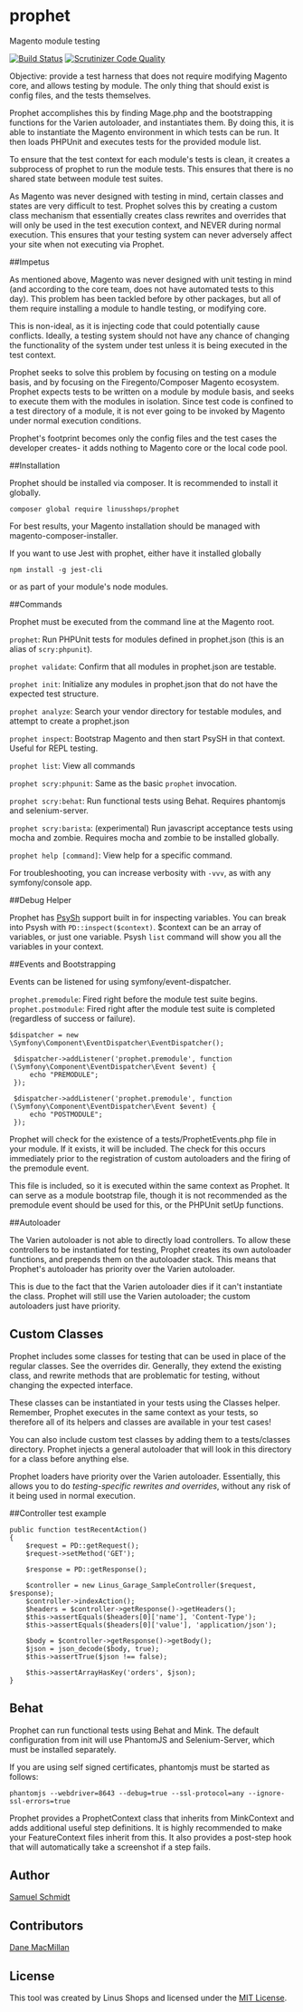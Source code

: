 # prophet
Magento module testing

[![Build Status](https://travis-ci.org/linusshops/prophet.svg)](https://travis-ci.org/linusshops/prophet)
[![Scrutinizer Code Quality](https://scrutinizer-ci.com/g/linusshops/prophet/badges/quality-score.png?b=develop)](https://scrutinizer-ci.com/g/linusshops/prophet/?branch=develop)

Objective: provide a test harness that does not require modifying Magento core,
and allows testing by module.  The only thing that should exist is config files,
and the tests themselves.

Prophet accomplishes this by finding Mage.php and the bootstrapping functions
for the Varien autoloader, and instantiates them. By doing this, it is able to
instantiate the Magento environment in which tests can be run. It then loads
PHPUnit and executes tests for the provided module list.

To ensure that the test context for each module's tests is clean, it creates
a subprocess of prophet to run the module tests.  This ensures that there is no
shared state between module test suites.

As Magento was never designed with testing in mind, certain classes and states are
very difficult to test. Prophet solves this by creating a custom class mechanism
that essentially creates class rewrites and overrides that will only be used in
the test execution context, and NEVER during normal execution.  This ensures that
your testing system can never adversely affect your site when not executing via Prophet.

##Impetus

As mentioned above, Magento was never designed with unit testing in mind (and according to
the core team, does not have automated tests to this day).  This problem has been tackled
before by other packages, but all of them require installing a module to handle testing, or
modifying core.

This is non-ideal, as it is injecting code that could potentially cause conflicts. Ideally,
a testing system should not have any chance of changing the functionality of the system under
test unless it is being executed in the test context.

Prophet seeks to solve this problem by focusing on testing on a module basis, and by focusing
on the Firegento/Composer Magento ecosystem.  Prophet expects tests to be written on a module
by module basis, and seeks to execute them with the modules in isolation.  Since test code
is confined to a test directory of a module, it is not ever going to be invoked by Magento
under normal execution conditions.

Prophet's footprint becomes only the config files and the test cases the developer
creates- it adds nothing to Magento core or the local code pool.

##Installation

Prophet should be installed via composer.  It is recommended to install it globally.

`composer global require linusshops/prophet`

For best results, your Magento installation should be managed with magento-composer-installer.

If you want to use Jest with prophet, either have it installed globally

`npm install -g jest-cli`

or as part of your module's node modules.

##Commands

Prophet must be executed from the command line at the Magento root.

`prophet`: Run PHPUnit tests for modules defined in prophet.json (this is an alias of `scry:phpunit`).

`prophet validate`: Confirm that all modules in prophet.json are testable.

`prophet init`: Initialize any modules in prophet.json that do not have the expected test structure.

`prophet analyze`: Search your vendor directory for testable modules, and attempt to create a prophet.json

`prophet inspect`: Bootstrap Magento and then start PsySH in that context. Useful for REPL testing.

`prophet list`: View all commands

`prophet scry:phpunit`: Same as the basic `prophet` invocation.

`prophet scry:behat`: Run functional tests using Behat. Requires phantomjs and selenium-server.

`prophet scry:barista`: (experimental) Run javascript acceptance tests using mocha and zombie. Requires mocha and zombie to be installed globally.

`prophet help [command]`: View help for a specific command.

For troubleshooting, you can increase verbosity with `-vvv`, as with any symfony/console app.

##Debug Helper

Prophet has [PsySh](http://psysh.org) support built in for inspecting variables. You can
break into Psysh with `PD::inspect($context)`. $context can be an array of variables, or
just one variable. Psysh `list` command will show you all the variables in your context.

##Events and Bootstrapping

Events can be listened for using symfony/event-dispatcher.

`prophet.premodule`: Fired right before the module test suite begins.
`prophet.postmodule`: Fired right after the module test suite is completed (regardless of success or failure).

```
$dispatcher = new \Symfony\Component\EventDispatcher\EventDispatcher();

 $dispatcher->addListener('prophet.premodule', function (\Symfony\Component\EventDispatcher\Event $event) {
     echo "PREMODULE";
 });

 $dispatcher->addListener('prophet.premodule', function (\Symfony\Component\EventDispatcher\Event $event) {
     echo "POSTMODULE";
 });
```

Prophet will check for the existence of a tests/ProphetEvents.php file in your module. If it exists, it
will be included.  The check for this occurs immediately prior to the registration of custom autoloaders
and the firing of the premodule event.

This file is included, so it is executed within the same context as Prophet. It can serve as a module
bootstrap file, though it is not recommended as the premodule event should be used for this, or
the PHPUnit setUp functions.

##Autoloader

The Varien autoloader is not able to directly load controllers.  To allow these controllers to be
instantiated for testing, Prophet creates its own autoloader functions, and prepends them
on the autoloader stack.  This means that Prophet's autoloader has priority over the Varien autoloader.

This is due to the fact that the Varien autoloader dies if it can't instantiate the class.  Prophet
will still use the Varien autoloader; the custom autoloaders just have priority.

## Custom Classes

Prophet includes some classes for testing that can be used in place of the regular classes.
See the overrides dir. Generally, they extend the existing class, and rewrite methods that are
problematic for testing, without changing the expected interface.

These classes can be instantiated in your tests using the Classes helper.  Remember, Prophet executes
in the same context as your tests, so therefore all of its helpers and classes are available in your
test cases!

You can also include custom test classes by adding them to a tests/classes directory. Prophet
injects a general autoloader that will look in this directory for a class before anything else.

Prophet loaders have priority over the Varien autoloader.  Essentially, this allows you to do
*testing-specific rewrites and overrides*, without any risk of it being used in normal execution.

##Controller test example

```
public function testRecentAction()
{
    $request = PD::getRequest();
    $request->setMethod('GET');

    $response = PD::getResponse();

    $controller = new Linus_Garage_SampleController($request, $response);
    $controller->indexAction();
    $headers = $controller->getResponse()->getHeaders();
    $this->assertEquals($headers[0]['name'], 'Content-Type');
    $this->assertEquals($headers[0]['value'], 'application/json');

    $body = $controller->getResponse()->getBody();
    $json = json_decode($body, true);
    $this->assertTrue($json !== false);

    $this->assertArrayHasKey('orders', $json);
}
```

## Behat

Prophet can run functional tests using Behat and Mink. The default configuration from init will use
PhantomJS and Selenium-Server, which must be installed separately.

If you are using self signed certificates, phantomjs must be started as follows:

```
phantomjs --webdriver=8643 --debug=true --ssl-protocol=any --ignore-ssl-errors=true
```

Prophet provides a ProphetContext class that inherits from MinkContext and adds
additional useful step definitions. It is highly recommended to make your FeatureContext
files inherit from this.  It also provides a post-step hook that will automatically
take a screenshot if a step fails.

## Author

[Samuel Schmidt](https://github.com/dersam)

## Contributors

[Dane MacMillan](https://github.com/danemacmillan)

## License

This tool was created by Linus Shops and licensed under the [MIT License](http://opensource.org/licenses/MIT).
